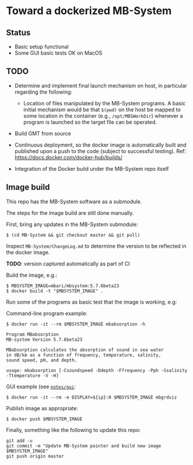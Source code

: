 # Toward a dockerized MB-System

## Status

- Basic setup functional
- Some GUI basic tests OK on MacOS

## TODO

- Determine and implement final launch mechanism on host, in particular
  regarding the following:
    - Location of files manipulated by the MB-System programs.
      A basic initial mechanism would be that `$(pwd)` on the host be mapped to
      some location in the container (e.g., `/opt/MBSWorkDir`) whenever a 
      program is launched so the target file can be operated.
  
- Build GMT from source

- Continuous deployment, so the docker image is automatically built and published
  upon a push to the code (subject to successful testing).
  Ref: https://docs.docker.com/docker-hub/builds/

- Integration of the Docker build under the MB-System repo itself


## Image build

This repo has the MB-System software as a submodule. 

The steps for the image build are still done manually.

First, bring any updates in the MB-System submodule:

    $ (cd MB-System && git checkout master && git pull)

Inspect `MB-System/ChangeLog.md` to determine the version to be
reflected in the docker image.

**TODO**: version captured automatically as part of CI

Build the image, e.g.:
    
    $ MBSYSTEM_IMAGE=mbari/mbsystem:5.7.6beta23
    $ docker build -t "$MBSYSTEM_IMAGE" .

Run some of the programs as basic test that the image is working, e.g:

Command-line program example:

    $ docker run -it --rm $MBSYSTEM_IMAGE mbabsorption -h

    Program MBabsorption
    MB-system Version 5.7.6beta23
    
    MBabsorption calculates the absorption of sound in sea water
    in dB/km as a function of frequency, temperature, salinity,
    sound speed, pH, and depth.
    
    usage: mbabsorption [-Csoundspeed -Ddepth -Ffrequency -Pph -Ssalinity -Ttemperature -V -H]

GUI example (see [`notes/gui`](notes/gui.md):

    $ docker run -it --rm -e DISPLAY=${ip}:0 $MBSYSTEM_IMAGE mbgrdviz

Publish image as appropriate:

    $ docker push $MBSYSTEM_IMAGE
    
Finally, something like the following to update this repo:

    git add -u
    git commit -m "Update MB-System pointer and build new image $MBSYSTEM_IMAGE"
    git push origin master
